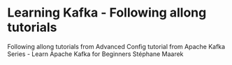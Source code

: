 # Learning Kafka - Following allong tutorials

Following allong tutorials from Advanced Config tutorial from Apache Kafka Series - Learn Apache Kafka for Beginners Stéphane Maarek
